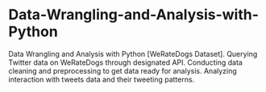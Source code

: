 # Data-Wrangling-and-Analysis-with-Python
Data Wrangling and Analysis with Python [WeRateDogs Dataset]. Querying Twitter data on WeRateDogs through designated API. Conducting data cleaning and preprocessing to get data ready for analysis. Analyzing interaction with tweets data and their tweeting patterns.
